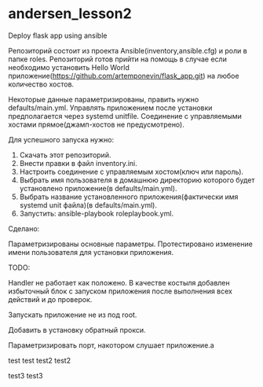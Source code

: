 # andersen_lesson2
Deploy flask app using ansible


Репозиторий состоит из проекта Ansible(inventory,ansible.cfg) и роли в папке roles. Репозиторий готов прийти на помощь в случае если необходимо установить Hello World приложение(https://github.com/artemponevin/flask_app.git) на любое количество хостов.

Некоторые данные параметризированы, править нужно defaults/main.yml. Управлять приложением после установки предполагается через systemd unitfile. Соединение с управляемыми хостами прямое(джамп-хостов не предусмотрено). 

Для успешного запуска нужно:

1. Скачать этот репозиторий.
2. Внести правки в файл inventory.ini.
3. Настроить соединение с управляемым хостом(ключ или пароль).
4. Выбрать имя пользователя в домашнюю директорию которого будет установлено приложение(в defaults/main.yml).
5. Выбрать название установленного приложения(фактически имя systemd unit файла)(в defaults/main.yml).
6. Запустить: ansible-playbook roleplaybook.yml.

Сделано:

Параметризированы основные параметры.
Протестировано изменение имени пользователя для установки приложения.

TODO:

Handler не работает как положено. В качестве костыля добавлен избыточный блок с запуском приложения после выполнения всех действий и до проверок.

Запускать приложение не из под root.

Добавить в установку обратный прокси.

Параметризировать порт, накотором слушает приложение.a

test
test test2 test2

test3 test3

